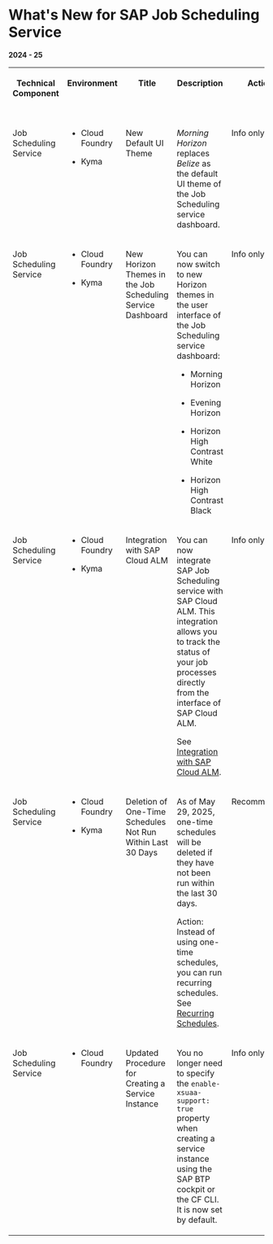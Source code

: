 <!-- loio35dd2f8d1060419f896169b928dc590f -->

# What's New for SAP Job Scheduling Service 





**2024 - 25**


<table>
<tr>
<th valign="top">

Technical Component

</th>
<th valign="top">

Environment

</th>
<th valign="top">

Title

</th>
<th valign="top">

Description

</th>
<th valign="top">

Action

</th>
<th valign="top">

Lifecycle

</th>
<th valign="top">

Type

</th>
<th valign="top">

Line of Business

</th>
<th valign="top">

Modular Business Process

</th>
<th valign="top">

Product

</th>
<th valign="top">

Latest Revision

</th>
<th valign="top">

Available as of

</th>
</tr>
<tr>
<td valign="top">

Job Scheduling Service

</td>
<td valign="top">

-   Cloud Foundry

-   Kyma



</td>
<td valign="top">

New Default UI Theme

</td>
<td valign="top">

*Morning Horizon* replaces *Belize* as the default UI theme of the Job Scheduling service dashboard.

</td>
<td valign="top">

Info only

</td>
<td valign="top">

General Availability

</td>
<td valign="top">

Changed

</td>
<td valign="top">

Technology

</td>
<td valign="top">

Not applicable

</td>
<td valign="top">

 

</td>
<td valign="top">

2025-06-09

</td>
<td valign="top">

2025-06-12

</td>
</tr>
<tr>
<td valign="top">

Job Scheduling Service

</td>
<td valign="top">

-   Cloud Foundry

-   Kyma



</td>
<td valign="top">

New Horizon Themes in the Job Scheduling Service Dashboard

</td>
<td valign="top">

You can now switch to new Horizon themes in the user interface of the Job Scheduling service dashboard:

-   Morning Horizon

-   Evening Horizon

-   Horizon High Contrast White

-   Horizon High Contrast Black




</td>
<td valign="top">

Info only

</td>
<td valign="top">

General Availability

</td>
<td valign="top">

Changed

</td>
<td valign="top">

Technology

</td>
<td valign="top">

Not applicable

</td>
<td valign="top">

 

</td>
<td valign="top">

2025-05-29

</td>
<td valign="top">

2025-05-29

</td>
</tr>
<tr>
<td valign="top">

Job Scheduling Service

</td>
<td valign="top">

-   Cloud Foundry

-   Kyma



</td>
<td valign="top">

Integration with SAP Cloud ALM

</td>
<td valign="top">

You can now integrate SAP Job Scheduling service with SAP Cloud ALM. This integration allows you to track the status of your job processes directly from the interface of SAP Cloud ALM.

See [Integration with SAP Cloud ALM](https://help.sap.com/docs/job-scheduling/sap-job-scheduling-service/integration-with-sap-cloud-alm).

</td>
<td valign="top">

Info only

</td>
<td valign="top">

General Availability

</td>
<td valign="top">

New

</td>
<td valign="top">

Technology

</td>
<td valign="top">

Not applicable

</td>
<td valign="top">

 

</td>
<td valign="top">

2025-05-29

</td>
<td valign="top">

2025-05-29

</td>
</tr>
<tr>
<td valign="top">

Job Scheduling Service

</td>
<td valign="top">

-   Cloud Foundry

-   Kyma



</td>
<td valign="top">

Deletion of One-Time Schedules Not Run Within Last 30 Days

</td>
<td valign="top">

As of May 29, 2025, one-time schedules will be deleted if they have not been run within the last 30 days.

Action: Instead of using one-time schedules, you can run recurring schedules. See [Recurring Schedules](https://help.sap.com/docs/job-scheduling/sap-job-scheduling-service/schedule-types?version=Cloud#recurring-schedules).

</td>
<td valign="top">

Recommended

</td>
<td valign="top">

General Availability

</td>
<td valign="top">

Changed

</td>
<td valign="top">

Technology

</td>
<td valign="top">

Not applicable

</td>
<td valign="top">

 

</td>
<td valign="top">

2025-05-15

</td>
<td valign="top">

2025-05-29

</td>
</tr>
<tr>
<td valign="top">

Job Scheduling Service

</td>
<td valign="top">

-   Cloud Foundry



</td>
<td valign="top">

Updated Procedure for Creating a Service Instance

</td>
<td valign="top">

You no longer need to specify the `enable-xsuaa-support: true` property when creating a service instance using the SAP BTP cockpit or the CF CLI. It is now set by default.

</td>
<td valign="top">

Info only

</td>
<td valign="top">

General Availability

</td>
<td valign="top">

Changed

</td>
<td valign="top">

Technology

</td>
<td valign="top">

Not applicable

</td>
<td valign="top">

 

</td>
<td valign="top">

2024-11-14

</td>
<td valign="top">

2024-11-14

</td>
</tr>
</table>

